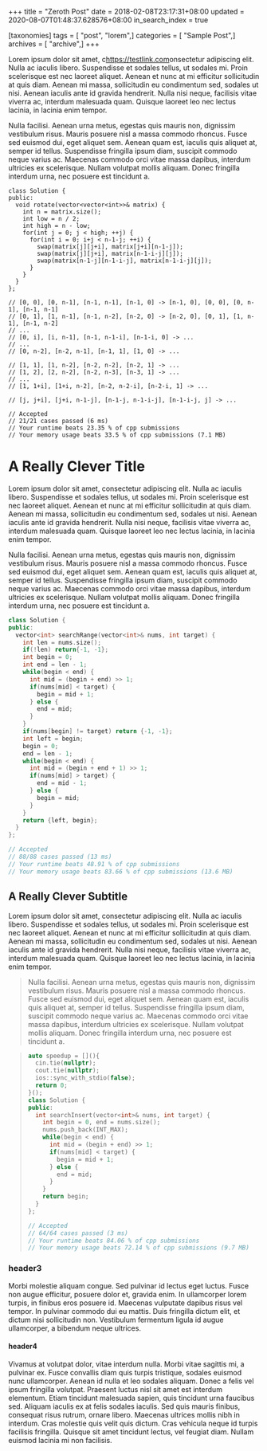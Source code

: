 +++
title = "Zeroth Post"
date = 2018-02-08T23:17:31+08:00
updated = 2020-08-07T01:48:37.628576+08:00
in_search_index = true

[taxonomies]
tags = [ "post", "lorem",]
categories = [ "Sample Post",]
archives = [ "archive",]
+++

Lorem ipsum dolor sit amet, c<https://testlink.com>onsectetur adipiscing elit.  Nulla ac iaculis libero. Suspendisse et sodales tellus, ut sodales mi.  Proin scelerisque est nec laoreet aliquet. Aenean et nunc at mi  efficitur sollicitudin at quis diam. Aenean mi massa, sollicitudin eu  condimentum sed, sodales ut nisi. Aenean iaculis ante id gravida  hendrerit. Nulla nisi neque, facilisis vitae viverra ac, interdum  malesuada quam. Quisque laoreet leo nec lectus lacinia, in lacinia enim  tempor.

<!-- more -->

Nulla facilisi. Aenean urna metus, egestas quis mauris non, dignissim vestibulum risus. Mauris posuere nisl a massa commodo rhoncus. Fusce  sed euismod dui, eget aliquet sem. Aenean quam est, iaculis quis aliquet at, semper id tellus. Suspendisse fringilla ipsum diam, suscipit  commodo neque varius ac. Maecenas commodo orci vitae massa dapibus,  interdum ultricies ex scelerisque. Nullam volutpat mollis aliquam. Donec fringilla interdum urna, nec posuere est tincidunt a.

``` cpp,linenos
class Solution {
public:
  void rotate(vector<vector<int>>& matrix) {
    int n = matrix.size();
    int low = n / 2;
    int high = n - low;
    for(int j = 0; j < high; ++j) {
      for(int i = 0; i+j < n-1-j; ++i) {
        swap(matrix[j][j+i], matrix[j+i][n-1-j]);
        swap(matrix[j][j+i], matrix[n-1-i-j][j]);
        swap(matrix[n-1-j][n-1-i-j], matrix[n-1-i-j][j]);
      }
    }
  }
};

// [0, 0], [0, n-1], [n-1, n-1], [n-1, 0] -> [n-1, 0], [0, 0], [0, n-1], [n-1, n-1]
// [0, 1], [1, n-1], [n-1, n-2], [n-2, 0] -> [n-2, 0], [0, 1], [1, n-1], [n-1, n-2]
// ...
// [0, i], [i, n-1], [n-1, n-1-i], [n-1-i, 0] -> ...
// ...
// [0, n-2], [n-2, n-1], [n-1, 1], [1, 0] -> ...

// [1, 1], [1, n-2], [n-2, n-2], [n-2, 1] -> ...
// [1, 2], [2, n-2], [n-2, n-3], [n-3, 1] -> ...
// ...
// [1, 1+i], [1+i, n-2], [n-2, n-2-i], [n-2-i, 1] -> ...

// [j, j+i], [j+i, n-1-j], [n-1-j, n-1-i-j], [n-1-i-j, j] -> ...

// Accepted
// 21/21 cases passed (6 ms)
// Your runtime beats 23.35 % of cpp submissions
// Your memory usage beats 33.5 % of cpp submissions (7.1 MB)
```

# A Really Clever Title

Lorem ipsum dolor sit amet, consectetur adipiscing elit. Nulla ac  iaculis libero. Suspendisse et sodales tellus, ut sodales mi. Proin  scelerisque est nec laoreet aliquet. Aenean et nunc at mi efficitur  sollicitudin at quis diam. Aenean mi massa, sollicitudin eu condimentum  sed, sodales ut nisi. Aenean iaculis ante id gravida hendrerit. Nulla  nisi neque, facilisis vitae viverra ac, interdum malesuada quam. Quisque laoreet leo nec lectus lacinia, in lacinia enim tempor.

Nulla facilisi. Aenean urna metus, egestas quis mauris non, dignissim vestibulum risus. Mauris posuere nisl a massa commodo rhoncus. Fusce  sed euismod dui, eget aliquet sem. Aenean quam est, iaculis quis aliquet at, semper id tellus. Suspendisse fringilla ipsum diam, suscipit  commodo neque varius ac. Maecenas commodo orci vitae massa dapibus,  interdum ultricies ex scelerisque. Nullam volutpat mollis aliquam. Donec fringilla interdum urna, nec posuere est tincidunt a.

``` cpp
class Solution {
public:
  vector<int> searchRange(vector<int>& nums, int target) {
    int len = nums.size();
    if(!len) return{-1, -1};
    int begin = 0;
    int end = len - 1;
    while(begin < end) {
      int mid = (begin + end) >> 1;
      if(nums[mid] < target) {
        begin = mid + 1;
      } else {
        end = mid;
      }
    }
    if(nums[begin] != target) return {-1, -1};
    int left = begin;
    begin = 0;
    end = len - 1;
    while(begin < end) {
      int mid = (begin + end + 1) >> 1;
      if(nums[mid] > target) {
        end = mid - 1;
      } else {
        begin = mid;
      }
    }
    return {left, begin};
  }
};

// Accepted
// 88/88 cases passed (13 ms)
// Your runtime beats 48.91 % of cpp submissions
// Your memory usage beats 83.66 % of cpp submissions (13.6 MB)
```

## A Really Clever Subtitle

Lorem ipsum dolor sit amet, consectetur adipiscing elit. Nulla ac  iaculis libero. Suspendisse et sodales tellus, ut sodales mi. Proin  scelerisque est nec laoreet aliquet. Aenean et nunc at mi efficitur  sollicitudin at quis diam. Aenean mi massa, sollicitudin eu condimentum  sed, sodales ut nisi. Aenean iaculis ante id gravida hendrerit. Nulla  nisi neque, facilisis vitae viverra ac, interdum malesuada quam. Quisque laoreet leo nec lectus lacinia, in lacinia enim tempor.

> Nulla facilisi. Aenean urna metus, egestas quis mauris non, dignissim vestibulum risus. Mauris posuere nisl a massa commodo rhoncus. Fusce  sed euismod dui, eget aliquet sem. Aenean quam est, iaculis quis aliquet at, semper id tellus. Suspendisse fringilla ipsum diam, suscipit  commodo neque varius ac. Maecenas commodo orci vitae massa dapibus,  interdum ultricies ex scelerisque. Nullam volutpat mollis aliquam. Donec fringilla interdum urna, nec posuere est tincidunt a.

> ``` cpp
> auto speedup = [](){
>   cin.tie(nullptr);
>   cout.tie(nullptr);
>   ios::sync_with_stdio(false);
>   return 0;
> }();
> class Solution {
> public:
>   int searchInsert(vector<int>& nums, int target) {
>     int begin = 0, end = nums.size();
>     nums.push_back(INT_MAX);
>     while(begin < end) {
>       int mid = (begin + end) >> 1;
>       if(nums[mid] < target) {
>         begin = mid + 1;
>       } else {
>         end = mid;
>       }
>     }
>     return begin;
>   }
> };
> 
> // Accepted
> // 64/64 cases passed (3 ms)
> // Your runtime beats 84.06 % of cpp submissions
> // Your memory usage beats 72.14 % of cpp submissions (9.7 MB)
> ```

### header3

Morbi molestie aliquam congue. Sed pulvinar id lectus eget luctus.  Fusce non augue efficitur, posuere dolor et, gravida enim. In  ullamcorper lorem turpis, in finibus eros posuere id. Maecenas vulputate dapibus risus vel tempor. In pulvinar commodo dui eu mattis. Duis  fringilla dictum elit, et dictum nisi sollicitudin non. Vestibulum  fermentum ligula id augue ullamcorper, a bibendum neque ultrices.

#### header4

Vivamus at volutpat dolor, vitae interdum nulla. Morbi vitae sagittis mi, a pulvinar ex. Fusce convallis diam quis turpis tristique, sodales  euismod nunc ullamcorper. Aenean id nulla et leo sodales aliquam. Donec a felis vel ipsum fringilla volutpat. Praesent luctus nisl sit amet est  interdum elementum. Etiam tincidunt malesuada sapien, quis tincidunt  urna faucibus sed. Aliquam iaculis ex at felis sodales iaculis. Sed quis mauris finibus, consequat risus rutrum, ornare libero. Maecenas  ultrices mollis nibh in interdum. Cras molestie quis velit quis dictum.  Cras vehicula neque id turpis facilisis fringilla. Quisque sit amet  tincidunt lectus, vel feugiat diam. Nullam euismod lacinia mi non  facilisis.